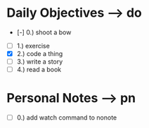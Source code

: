 # Daily Objectives --> do
- [-] 0.) shoot a bow
- [ ] 1.) exercise
- [x] 2.) code a thing
- [ ] 3.) write a story
- [ ] 4.) read a book

# Personal Notes --> pn
- [ ] 0.) add watch command to nonote


